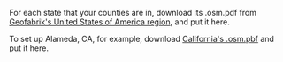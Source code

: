 For each state that your counties are in, download its .osm.pdf from  
[Geofabrik's United States of America
region](http://download.geofabrik.de/north-america/us.html), and put it here.

To set up Alameda, CA, for example, download [California's
.osm.pbf](http://download.geofabrik.de/north-america/us/california-latest.osm.pbf)
and put it here.